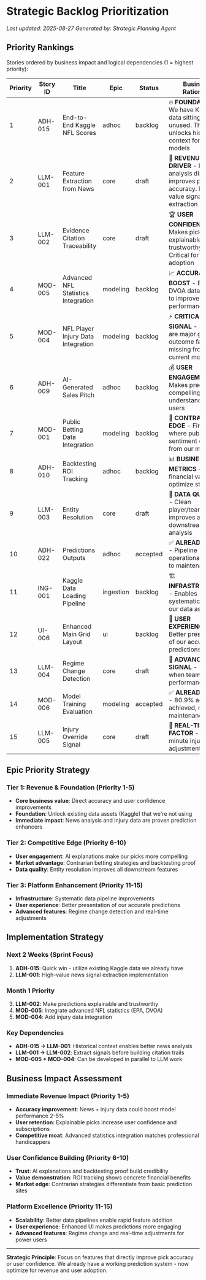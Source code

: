 # Strategic Backlog Prioritization

*Last updated: 2025-08-27*
*Generated by: Strategic Planning Agent*

## Priority Rankings

Stories ordered by business impact and logical dependencies (1 = highest priority):

| Priority | Story ID | Title | Epic | Status | Business Rationale |
|----------|----------|-------|------|--------|-------------------|
| 1 | ADH-015 | End-to-End Kaggle NFL Scores | adhoc | backlog | 🔥 **FOUNDATION** - We have Kaggle data sitting unused. This unlocks historical context for all models |
| 2 | LLM-001 | Feature Extraction from News | core | draft | 🎯 **REVENUE DRIVER** - News analysis directly improves pick accuracy. High-value signal extraction |
| 3 | LLM-002 | Evidence Citation Traceability | core | draft | 🏆 **USER CONFIDENCE** - Makes picks explainable and trustworthy. Critical for user adoption |
| 4 | MOD-005 | Advanced NFL Statistics Integration | modeling | backlog | 📈 **ACCURACY BOOST** - EPA, DVOA data proven to improve model performance |
| 5 | MOD-004 | NFL Player Injury Data Integration | modeling | backlog | ⚡ **CRITICAL SIGNAL** - Injuries are major game outcome factors missing from current models |
| 6 | ADH-009 | AI-Generated Sales Pitch | adhoc | backlog | 💰 **USER ENGAGEMENT** - Makes predictions compelling and understandable to users |
| 7 | MOD-001 | Public Betting Data Integration | modeling | backlog | 🎲 **CONTRARIAN EDGE** - Find value where public sentiment diverges from our models |
| 8 | ADH-010 | Backtesting ROI Tracking | adhoc | backlog | 📊 **BUSINESS METRICS** - Prove financial value and optimize strategies |
| 9 | LLM-003 | Entity Resolution | core | draft | 🔗 **DATA QUALITY** - Clean player/team linking improves all downstream analysis |
| 10 | ADH-022 | Predictions Outputs | adhoc | accepted | ✅ **ALREADY DONE** - Pipeline operational, move to maintenance |
| 11 | ING-001 | Kaggle Data Loading Pipeline | ingestion | backlog | 🏗️ **INFRASTRUCTURE** - Enables systematic use of our data assets |
| 12 | UI-006 | Enhanced Main Grid Layout | ui | backlog | 🎨 **USER EXPERIENCE** - Better presentation of our accurate predictions |
| 13 | LLM-004 | Regime Change Detection | core | draft | 🔄 **ADVANCED SIGNAL** - Detect when team/player performance shifts |
| 14 | MOD-006 | Model Training Evaluation | modeling | accepted | ✅ **ALREADY DONE** - 80.9% accuracy achieved, move to maintenance |
| 15 | LLM-005 | Injury Override Signal | core | draft | 🚨 **REAL-TIME FACTOR** - Last-minute injury adjustments |

## Epic Priority Strategy

### Tier 1: Revenue & Foundation (Priority 1-5)
- **Core business value**: Direct accuracy and user confidence improvements
- **Foundation**: Unlock existing data assets (Kaggle) that we're not using
- **Immediate impact**: News analysis and injury data are proven prediction enhancers

### Tier 2: Competitive Edge (Priority 6-10)  
- **User engagement**: AI explanations make our picks more compelling
- **Market advantage**: Contrarian betting strategies and backtesting proof
- **Data quality**: Entity resolution improves all downstream features

### Tier 3: Platform Enhancement (Priority 11-15)
- **Infrastructure**: Systematic data pipeline improvements
- **User experience**: Better presentation of our accurate predictions  
- **Advanced features**: Regime change detection and real-time adjustments

## Implementation Strategy

### Next 2 Weeks (Sprint Focus)
1. **ADH-015**: Quick win - utilize existing Kaggle data we already have
2. **LLM-001**: High-value news signal extraction implementation

### Month 1 Priority  
3. **LLM-002**: Make predictions explainable and trustworthy
4. **MOD-005**: Integrate advanced NFL statistics (EPA, DVOA)
5. **MOD-004**: Add injury data integration

### Key Dependencies
- **ADH-015 → LLM-001**: Historical context enables better news analysis
- **LLM-001 → LLM-002**: Extract signals before building citation trails  
- **MOD-005 + MOD-004**: Can be developed in parallel to LLM work

## Business Impact Assessment

### Immediate Revenue Impact (Priority 1-5)
- **Accuracy improvement**: News + injury data could boost model performance 2-5%
- **User retention**: Explainable picks increase user confidence and subscriptions
- **Competitive moat**: Advanced statistics integration matches professional handicappers

### User Confidence Building (Priority 6-10)
- **Trust**: AI explanations and backtesting proof build credibility
- **Value demonstration**: ROI tracking shows concrete financial benefits
- **Market edge**: Contrarian strategies differentiate from basic prediction sites

### Platform Excellence (Priority 11-15)  
- **Scalability**: Better data pipelines enable rapid feature addition
- **User experience**: Enhanced UI makes predictions more engaging
- **Advanced features**: Regime change and real-time adjustments for power users

---

**Strategic Principle**: Focus on features that directly improve pick accuracy or user confidence. We already have a working prediction system - now optimize for revenue and user adoption.
